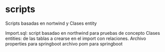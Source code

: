 # scripts
Scripts basadas en nortwind y Clases entity

Import.sql: script basadao en northwind para pruebas de concepto
Clases entities:  de las tablas a crearse en el import con relaciones.
Archivo properties para springboot
archivo pom para springboot
